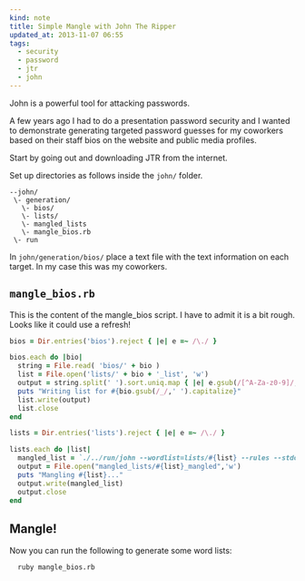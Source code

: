 ```yaml
---
kind: note
title: Simple Mangle with John The Ripper
updated_at: 2013-11-07 06:55
tags:
  - security
  - password
  - jtr
  - john
---
```



John is a powerful tool for attacking passwords. 

A few years ago I had to do a presentation password security and I wanted to
demonstrate generating targeted password guesses for my coworkers based on
their staff bios on the website and public media profiles.

Start by going out and downloading JTR from the internet.

Set up directories as follows inside the `john/` folder.

```
--john/
 \- generation/
   \- bios/
   \- lists/
   \- mangled_lists
   \- mangle_bios.rb
 \- run
```

In `john/generation/bios/` place a text file with the text information on each
target. In my case this was my coworkers.

## `mangle_bios.rb`

This is the content of the mangle_bios script. I have to admit it is a bit
rough. Looks like it could use a refresh!

```ruby
bios = Dir.entries('bios').reject { |e| e =~ /\./ }

bios.each do |bio|
  string = File.read( 'bios/' + bio )
  list = File.open('lists/' + bio + '_list', 'w')
  output = string.split(' ').sort.uniq.map { |e| e.gsub(/[^A-Za-z0-9]/,'')}.join("\n")
  puts "Writing list for #{bio.gsub(/_/,' ').capitalize}"
  list.write(output)
  list.close
end

lists = Dir.entries('lists').reject { |e| e =~ /\./ }

lists.each do |list|
  mangled_list = `./../run/john --wordlist=lists/#{list} --rules --stdout`
  output = File.open("mangled_lists/#{list}_mangled",'w')
  puts "Mangling #{list}..."
  output.write(mangled_list)
  output.close
end
```

## Mangle!

Now you can run the following to generate some word lists:

```sh
  ruby mangle_bios.rb
```

